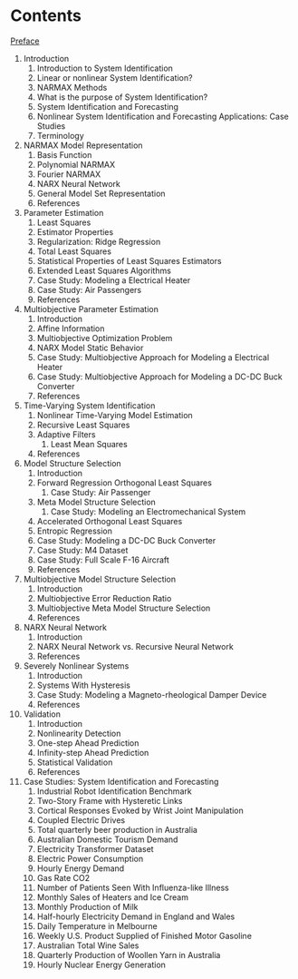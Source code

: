 # Contents

[Preface](preface.md)

1. Introduction
    1. Introduction to System Identification
    2. Linear or nonlinear System Identification?
    3. NARMAX Methods
    4. What is the purpose of System Identification?
    5. System Identification and Forecasting
    6. Nonlinear System Identification and Forecasting Applications: Case Studies
    7. Terminology
2. NARMAX Model Representation
    1. Basis Function
    2. Polynomial NARMAX
    3. Fourier NARMAX
    4. NARX Neural Network
    5. General Model Set Representation
    6. References
3. Parameter Estimation
    1. Least Squares
    2. Estimator Properties
    3. Regularization: Ridge Regression
    4. Total Least Squares
    5. Statistical Properties of Least Squares Estimators
    6. Extended Least Squares Algorithms
    7. Case Study: Modeling a Electrical Heater
    8. Case Study: Air Passengers
    9. References
4. Multiobjective Parameter Estimation
    1. Introduction
    2. Affine Information
    3. Multiobjective Optimization Problem
    4. NARX Model Static Behavior
    5. Case Study: Multiobjective Approach for Modeling a Electrical Heater
    6. Case Study: Multiobjective Approach for Modeling a DC-DC Buck Converter
    7. References
5. Time-Varying System Identification
    1. Nonlinear Time-Varying Model Estimation
    2. Recursive Least Squares
    3. Adaptive Filters
        1. Least Mean Squares 
    4. References
6. Model Structure Selection
    1. Introduction
    2. Forward Regression Orthogonal Least Squares
        1. Case Study: Air Passenger
    3. Meta Model Structure Selection
        1. Case Study: Modeling an Electromechanical System
    4. Accelerated Orthogonal Least Squares
    5. Entropic Regression
    6. Case Study: Modeling a DC-DC Buck Converter
    7. Case Study: M4 Dataset
    8. Case Study: Full Scale F-16 Aircraft
    9. References
7. Multiobjective Model Structure Selection
    1. Introduction
    2. Multiobjective Error Reduction Ratio
    3. Multiobjective Meta Model Structure Selection
    4. References
8. NARX Neural Network
    1. Introduction
    2. NARX Neural Network vs. Recursive Neural Network
    3. References
9. Severely Nonlinear Systems
    1. Introduction
    2. Systems With Hysteresis
    3. Case Study: Modeling a Magneto-rheological Damper Device
    4. References
10. Validation
    1. Introduction
    2. Nonlinearity Detection
    3. One-step Ahead Prediction
    4. Infinity-step Ahead Prediction
    5. Statistical Validation
    6. References
11. Case Studies: System Identification and Forecasting
    1. Industrial Robot Identification Benchmark
    2. Two-Story Frame with Hysteretic Links
    3. Cortical Responses Evoked by Wrist Joint Manipulation
    4. Coupled Electric Drives
    5. Total quarterly beer production in Australia
    6. Australian Domestic Tourism Demand
    7. Electricity Transformer Dataset
    8. Electric Power Consumption
    9. Hourly Energy Demand
    10. Gas Rate CO2
    11. Number of Patients Seen With Influenza-like Illness
    12. Monthly Sales of Heaters and Ice Cream
    13. Monthly Production of Milk
    14. Half-hourly Electricity Demand in England and Wales
    15. Daily Temperature in Melbourne
    16. Weekly U.S. Product Supplied of Finished Motor Gasoline
    17. Australian Total Wine Sales
    18. Quarterly Production of Woollen Yarn in Australia
    19. Hourly Nuclear Energy Generation
